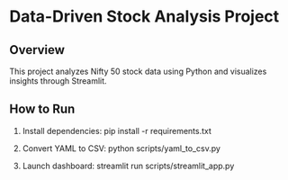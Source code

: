 # Data-Driven Stock Analysis Project

## Overview
This project analyzes Nifty 50 stock data using Python and visualizes insights through Streamlit.

## How to Run
1. Install dependencies:
   pip install -r requirements.txt

2. Convert YAML to CSV:
   python scripts/yaml_to_csv.py

3. Launch dashboard:
   streamlit run scripts/streamlit_app.py
